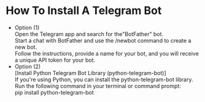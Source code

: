 <h1>How To Install A Telegram Bot</h1>
<ul>
<li>Option (1)</li>
Open the Telegram app and search for the"BotFather" bot.
<br>
Start a chat with BotFather and use the /newbot command to create a new bot.
<br>
Follow the instructions, provide a name for your bot, and you will receive a unique API token for your bot.
<li>Option (2)</li>
[Install Python Telegram Bot Library (python-telegram-bot)]
<br>
If you're using Python, you can install the python-telegram-bot library. Run the following command in your terminal or command prompt:
<br>
pip install python-telegram-bot
</ul>
